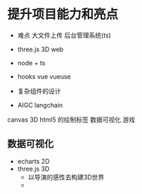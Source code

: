 # 提升项目能力和亮点

- 难点
   大文件上传 后台管理系统(ts)

- three.js 3D web
- node + ts
- hooks vue vueuse
- 复杂组件的设计
- AIGC langchain

canvas 3D html5 的绘制标签 数据可视化 游戏

## 数据可视化
- echarts 2D
- three.js 3D
    - 以导演的感性去构建3D世界
    - 
